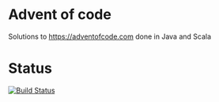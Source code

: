 # Advent of code
Solutions to https://adventofcode.com done in Java and Scala

# Status
[![Build Status](https://app.travis-ci.com/alefra86/adventofcode.svg?branch=main)](https://app.travis-ci.com/alefra86/adventofcode)
